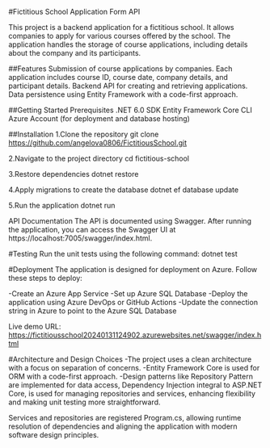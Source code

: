 
#Fictitious School Application Form API

This project is a backend application for a fictitious school. It allows companies to apply for various courses offered by the school. The application handles the storage of course applications, including details about the company and its participants.

##Features
Submission of course applications by companies.
Each application includes course ID, course date, company details, and participant details.
Backend API for creating and retrieving applications.
Data persistence using Entity Framework with a code-first approach.

##Getting Started
Prerequisites
.NET 6.0 SDK
Entity Framework Core CLI
Azure Account (for deployment and database hosting)


##Installation
1.Clone the repository
git clone https://github.com/angelova0806/FictitiousSchool.git

2.Navigate to the project directory
cd fictitious-school

3.Restore dependencies
dotnet restore

4.Apply migrations to create the database
dotnet ef database update

5.Run the application
dotnet run

API Documentation
The API is documented using Swagger. After running the application, you can access the Swagger UI at https://localhost:7005/swagger/index.html.

#Testing
Run the unit tests using the following command:
dotnet test

#Deployment
The application is designed for deployment on Azure. Follow these steps to deploy:

-Create an Azure App Service
-Set up Azure SQL Database
-Deploy the application using Azure DevOps or GitHub Actions
-Update the connection string in Azure to point to the Azure SQL Database

Live demo URL: https://fictitiousschool20240131124902.azurewebsites.net/swagger/index.html

#Architecture and Design Choices
-The project uses a clean architecture with a focus on separation of concerns.
-Entity Framework Core is used for ORM with a code-first approach.
-Design patterns like Repository Pattern are implemented for data access, Dependency Injection integral to ASP.NET Core, is used for managing repositories and services, enhancing flexibility and making unit testing more straightforward.

Services and repositories are registered Program.cs, allowing runtime resolution of dependencies and aligning the application with modern software design principles.